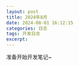 ```yaml
---
layout: post
title: 2024年8月
date: 2024-08-01 16:12:15
categories: 日志
tags: 开发日志
excerpt: 
---
```


准备开始开发笔记~




